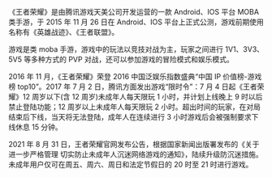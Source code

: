 《王者荣耀》是由腾讯游戏天美公司开发运营的一款 Android、IOS 平台 MOBA 类手游，于 2015 年 11 月 26 日在 Android、IOS 平台上正式公测，游戏前期使用名称有《英雄战迹》、《王者联盟》。

游戏是类 moba 手游，游戏中的玩法以竞技对战为主，玩家之间进行 1V1、3V3、5V5 等多种方式的 PVP 对战，还可以参加游戏的冒险模式和娱乐模式。

2016 年 11 月，《王者荣耀》荣登 2016 中国泛娱乐指数盛典“中国 IP 价值榜-游戏榜 top10”。2017 年 7 月 2 日，腾讯方面发出游戏“限时令”：7 月 4 日起《王者荣耀》12 周岁以下(含 12 周岁)未成年人每天限玩 1 小时，并计划上线晚上 9 时以后禁止登陆功能；12 周岁以上未成年人每天限玩 2 小时。超出时间的玩家，在对局结束后下线，当天将无法登陆，成年人在连续进行 3 小时游戏后会被强制要求下线休息 15 分钟。

2021 年 8 月 31 日，王者荣耀官网发布公告，根据国家新闻出版署发布的《关于进一步严格管理 切实防止未成年人沉迷网络游戏的通知》，陆续升级防沉迷措施。未成年用户仅可在周五、周六、周日和法定节假日的 20 时至 21 时进行游戏。
